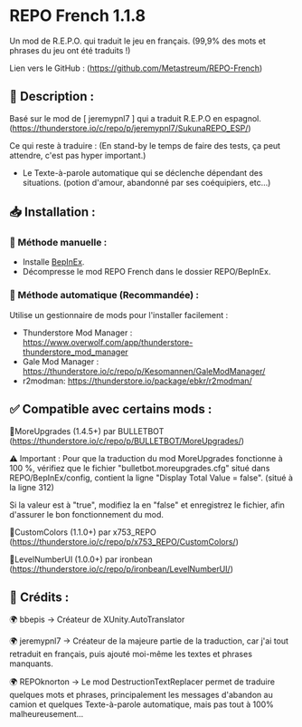 # REPO French 1.1.8
Un mod de R.E.P.O. qui traduit le jeu en français. (99,9% des mots et phrases du jeu ont été traduits !)

Lien vers le GitHub : (https://github.com/Metastreum/REPO-French)

## 📜 Description :
Basé sur le mod de [ jeremypnl7 ] qui a traduit R.E.P.O en espagnol. (https://thunderstore.io/c/repo/p/jeremypnl7/SukunaREPO_ESP/)

Ce qui reste à traduire : (En stand-by le temps de faire des tests, ça peut attendre, c'est pas hyper important.)

- Le Texte-à-parole automatique qui se déclenche dépendant des situations. (potion d'amour, abandonné par ses coéquipiers, etc...)

## 📥 Installation :
### 🔹 Méthode manuelle :

- Installe [BepInEx](https://thunderstore.io/c/repo/p/BepInEx/BepInExPack/).
- Décompresse le mod REPO French dans le dossier REPO/BepInEx.

### 🔹 Méthode automatique (Recommandée) :

Utilise un gestionnaire de mods pour l'installer facilement :

- Thunderstore Mod Manager : https://www.overwolf.com/app/thunderstore-thunderstore_mod_manager
- Gale Mod Manager : https://thunderstore.io/c/repo/p/Kesomannen/GaleModManager/
- r2modman: https://thunderstore.io/package/ebkr/r2modman/

## ✅ Compatible avec certains mods :
🔹MoreUpgrades (1.4.5+) par BULLETBOT (https://thunderstore.io/c/repo/p/BULLETBOT/MoreUpgrades/)

⚠️ Important : Pour que la traduction du mod MoreUpgrades fonctionne à 100 %, vérifiez que le fichier "bulletbot.moreupgrades.cfg" situé dans REPO/BepInEx/config, contient la ligne "Display Total Value = false". (situé à la ligne 312)

Si la valeur est à "true", modifiez la en "false" et enregistrez le fichier, afin d'assurer le bon fonctionnement du mod.

🔹CustomColors (1.1.0+) par x753_REPO (https://thunderstore.io/c/repo/p/x753_REPO/CustomColors/)

🔹LevelNumberUI (1.0.0+) par ironbean (https://thunderstore.io/c/repo/p/ironbean/LevelNumberUI/)

## 👥 Crédits :
🌍 bbepis → Créateur de XUnity.AutoTranslator

🌍 jeremypnl7 → Créateur de la majeure partie de la traduction, car j'ai tout retraduit en français, puis ajouté moi-même les textes et phrases manquants.

🌍 REPOknorton → Le mod DestructionTextReplacer permet de traduire quelques mots et phrases, principalement les messages d'abandon au camion et quelques Texte-à-parole automatique, mais pas tout à 100% malheureusement...